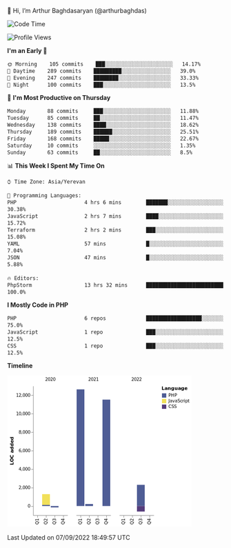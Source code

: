 👋 Hi, I’m Arthur Baghdasaryan (@arthurbaghdas)


<!--START_SECTION:waka-->
![Code Time](http://img.shields.io/badge/Code%20Time-253%20hrs%2028%20mins-blue)

![Profile Views](http://img.shields.io/badge/Profile%20Views-14-blue)

**I'm an Early 🐤** 

```text
🌞 Morning    105 commits    ███░░░░░░░░░░░░░░░░░░░░░░   14.17% 
🌆 Daytime    289 commits    █████████░░░░░░░░░░░░░░░░   39.0% 
🌃 Evening    247 commits    ████████░░░░░░░░░░░░░░░░░   33.33% 
🌙 Night      100 commits    ███░░░░░░░░░░░░░░░░░░░░░░   13.5%

```
📅 **I'm Most Productive on Thursday** 

```text
Monday       88 commits     ███░░░░░░░░░░░░░░░░░░░░░░   11.88% 
Tuesday      85 commits     ██░░░░░░░░░░░░░░░░░░░░░░░   11.47% 
Wednesday    138 commits    ████░░░░░░░░░░░░░░░░░░░░░   18.62% 
Thursday     189 commits    ██████░░░░░░░░░░░░░░░░░░░   25.51% 
Friday       168 commits    █████░░░░░░░░░░░░░░░░░░░░   22.67% 
Saturday     10 commits     ░░░░░░░░░░░░░░░░░░░░░░░░░   1.35% 
Sunday       63 commits     ██░░░░░░░░░░░░░░░░░░░░░░░   8.5%

```


📊 **This Week I Spent My Time On** 

```text
⌚︎ Time Zone: Asia/Yerevan

💬 Programming Languages: 
PHP                      4 hrs 6 mins        ███████░░░░░░░░░░░░░░░░░░   30.38% 
JavaScript               2 hrs 7 mins        ████░░░░░░░░░░░░░░░░░░░░░   15.72% 
Terraform                2 hrs 2 mins        ███░░░░░░░░░░░░░░░░░░░░░░   15.08% 
YAML                     57 mins             █░░░░░░░░░░░░░░░░░░░░░░░░   7.04% 
JSON                     47 mins             █░░░░░░░░░░░░░░░░░░░░░░░░   5.88%

🔥 Editors: 
PhpStorm                 13 hrs 32 mins      █████████████████████████   100.0%

```

**I Mostly Code in PHP** 

```text
PHP                      6 repos             ██████████████████░░░░░░░   75.0% 
JavaScript               1 repo              ███░░░░░░░░░░░░░░░░░░░░░░   12.5% 
CSS                      1 repo              ███░░░░░░░░░░░░░░░░░░░░░░   12.5%

```


**Timeline**

![Chart not found](https://raw.githubusercontent.com/arthurbaghdas/arthurbaghdas/main/charts/bar_graph.png) 


 Last Updated on 07/09/2022 18:49:57 UTC
<!--END_SECTION:waka-->
